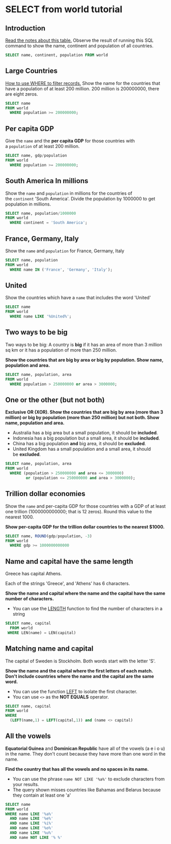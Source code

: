 # SELECT from world tutorial

## Introduction

[Read the notes about this table.](https://sqlzoo.net/wiki/Read_the_notes_about_this_table.) Observe the result of running this SQL command to show the name, continent and population of all countries.

```sql
SELECT name, continent, population FROM world
```

## Large Countries

[How to use WHERE to filter records.](https://sqlzoo.net/wiki/WHERE_filters) Show the name for the countries that have a population of at least 200 million. 200 million is 200000000, there are eight zeros.

```sql
SELECT name
FROM world
  WHERE population >= 200000000;
```

## Per capita GDP

Give the `name` and the **per capita GDP** for those countries with a `population` of at least 200 million.

```sql
SELECT name, gdp/population
FROM world
  WHERE population >= 200000000;
```

## South America In millions

Show the `name` and `population` in millions for the countries of the `continent` 'South America'. Divide the population by 1000000 to get population in millions.

```sql
SELECT name, population/1000000
FROM world
  WHERE continent = 'South America';
```

## France, Germany, Italy

Show the `name` and `population` for France, Germany, Italy

```sql
SELECT name, population
FROM world
  WHERE name IN ('France', 'Germany', 'Italy');
```

## United

Show the countries which have a `name` that includes the word 'United'

```sql
SELECT name
FROM world
  WHERE name LIKE '%United%';
```

## Two ways to be big

Two ways to be big: A country is **big** if it has an area of more than 3 million sq km or it has a population of more than 250 million.

**Show the countries that are big by area or big by population. Show name, population and area.**

```sql
SELECT name, population, area
FROM world
  WHERE population > 250000000 or area > 3000000;
```

## One or the other (but not both)

**Exclusive OR (XOR). Show the countries that are big by area (more than 3 million) or big by population (more than 250 million) but not both. Show name, population and area.**

- Australia has a big area but a small population, it should be **included**.
- Indonesia has a big population but a small area, it should be **included**.
- China has a big population **and** big area, it should be **excluded**.
- United Kingdom has a small population and a small area, it should be **excluded**.

```sql
SELECT name, population, area
FROM world
  WHERE (population > 250000000 and area <= 3000000) 
         or (population <= 250000000 and area > 3000000);
```

## Trillion dollar economies

Show the `name` and per-capita GDP for those countries with a GDP of at least one trillion (1000000000000; that is 12 zeros). Round this value to the nearest 1000.

**Show per-capita GDP for the trillion dollar countries to the nearest $1000.**

```sql
SELECT name, ROUND(gdp/population, -3)
FROM world
  WHERE gdp >= 1000000000000
```

## Name and capital have the same length

Greece has capital Athens.

Each of the strings 'Greece', and 'Athens' has 6 characters.

**Show the name and capital where the name and the capital have the same number of characters.**

- You can use the [LENGTH](https://sqlzoo.net/wiki/LENGTH) function to find the number of characters in a string

```sql
SELECT name, capital
  FROM world
 WHERE LEN(name) = LEN(capital)
```

## Matching name and capital

The capital of Sweden is Stockholm. Both words start with the letter 'S'.

**Show the name and the capital where the first letters of each match. Don't include countries where the name and the capital are the same word.**

- You can use the function [LEFT](https://sqlzoo.net/wiki/LEFT) to isolate the first character.
- You can use `<>` as the **NOT EQUALS** operator.

```sql
SELECT name, capital
FROM world
WHERE
  (LEFT(name,1) = LEFT(capital,1)) and (name <> capital)
```

## All the vowels

**Equatorial Guinea** and **Dominican Republic** have all of the vowels (a e i o u) in the name. They don't count because they have more than one word in the name.

**Find the country that has all the vowels and no spaces in its name.**

- You can use the phrase `name NOT LIKE '%a%'` to exclude characters from your results.
- The query shown misses countries like Bahamas and Belarus because they contain at least one 'a'

```sql
SELECT name
FROM world
WHERE name LIKE '%a%'
  AND name LIKE '%e%'
  AND name LIKE '%i%'
  AND name LIKE '%o%'
  AND name LIKE '%u%'
  AND name NOT LIKE '% %'
```
